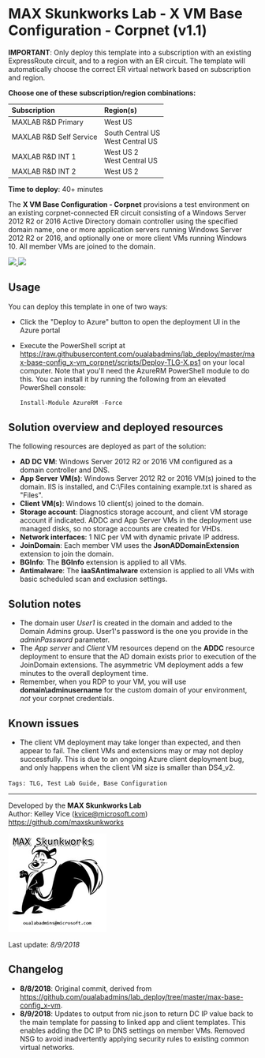 ﻿# MAX Skunkworks Lab - X VM Base Configuration - Corpnet (v1.1)

**IMPORTANT**: Only deploy this template into a subscription with an existing ExpressRoute circuit, and to a region with an ER circuit. The template will automatically choose the correct ER virtual network based on subscription and region.

**Choose one of these subscription/region combinations:**

| Subscription             | Region(s)
| :-------------------     | :-------------------
| MAXLAB R&D Primary       | West US
| MAXLAB R&D Self Service  | South Central US <br> West Central US
| MAXLAB R&D INT 1         | West US 2 <br> West Central US
| MAXLAB R&D INT 2         | West US 2

**Time to deploy**: 40+ minutes

The **X VM Base Configuration - Corpnet** provisions a test environment on an existing corpnet-connected ER circuit consisting of a Windows Server 2012 R2 or 2016 Active Directory domain controller using the specified domain name, one or more application servers running Windows Server 2012 R2 or 2016, and optionally one or more client VMs running Windows 10. All member VMs are joined to the domain.

<a href="https://portal.azure.com/#create/Microsoft.Template/uri/https%3A%2F%2Fraw.githubusercontent.com%2Foualabadmins%2Flab_deploy%2Fmaster%2Fmax-base-config_x-vm_corpnet%2Fazuredeploy.json" target="_blank">
<img src="http://azuredeploy.net/deploybutton.png"/>
</a>
<a href="http://armviz.io/#/?load=https%3A%2F%2Fraw.githubusercontent.com%2Foualabadmins%2Flab_deploy%2Fmaster%2Fmax-base-config_x-vm_corpnet%2Fazuredeploy.json" target="_blank">
<img src="http://armviz.io/visualizebutton.png"/>
</a>

## Usage

You can deploy this template in one of two ways:

+ Click the "Deploy to Azure" button to open the deployment UI in the Azure portal
+ Execute the PowerShell script at https://raw.githubusercontent.com/oualabadmins/lab_deploy/master/max-base-config_x-vm_corpnet/scripts/Deploy-TLG-X.ps1 on your local computer. Note that you'll need the AzureRM PowerShell module to do this. You can install it by running the following from an elevated PowerShell console:

    ```PowerShell
    Install-Module AzureRM -Force
    ```

## Solution overview and deployed resources

The following resources are deployed as part of the solution:

+ **AD DC VM**: Windows Server 2012 R2 or 2016 VM configured as a domain controller and DNS.
+ **App Server VM(s)**: Windows Server 2012 R2 or 2016 VM(s) joined to the domain. IIS is installed, and C:\Files containing example.txt is shared as "Files".
+ **Client VM(s)**: Windows 10 client(s) joined to the domain.
+ **Storage account**: Diagnostics storage account, and client VM storage account if indicated. ADDC and App Server VMs in the deployment use managed disks, so no storage accounts are created for VHDs.
+ **Network interfaces**: 1 NIC per VM with dynamic private IP address.
+ **JoinDomain**: Each member VM uses the **JsonADDomainExtension** extension to join the domain.
+ **BGInfo**: The **BGInfo** extension is applied to all VMs.
+ **Antimalware**: The **iaaSAntimalware** extension is applied to all VMs with basic scheduled scan and exclusion settings.

## Solution notes

* The domain user *User1* is created in the domain and added to the Domain Admins group. User1's password is the one you provide in the *adminPassword* parameter.
* The *App server* and *Client* VM resources depend on the **ADDC** resource deployment to ensure that the AD domain exists prior to execution of the JoinDomain extensions. The asymmetric VM deployment adds a few minutes to the overall deployment time.
* Remember, when you RDP to your VM, you will use **domain\adminusername** for the custom domain of your environment, _not_ your corpnet credentials.

## Known issues

* The client VM deployment may take longer than expected, and then appear to fail. The client VMs and extensions may or may not deploy successfully. This is due to an ongoing Azure client deployment bug, and only happens when the client VM size is smaller than DS4_v2.

`Tags: TLG, Test Lab Guide, Base Configuration`
___
Developed by the **MAX Skunkworks Lab**  
Author: Kelley Vice (kvice@microsoft.com)  
https://github.com/maxskunkworks

![alt text](images/maxskunkworkslogo-small.jpg "MAX Skunkworks")

Last update: _8/9/2018_

## Changelog

+ **8/8/2018**: Original commit, derived from https://github.com/oualabadmins/lab_deploy/tree/master/max-base-config_x-vm.
+ **8/9/2018**: Updates to output from nic.json to return DC IP value back to the main template for passing to linked app and client templates. This enables adding the DC IP to DNS settings on member VMs. Removed NSG to avoid inadvertently applying security rules to existing common virtual networks.